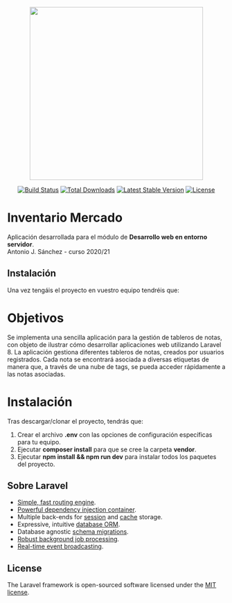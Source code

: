 <p align="center"><a href="https://laravel.com" target="_blank"><img src="https://raw.githubusercontent.com/laravel/art/master/logo-lockup/5%20SVG/2%20CMYK/1%20Full%20Color/laravel-logolockup-cmyk-red.svg" width="400"></a></p>

<p align="center">
<a href="https://travis-ci.org/laravel/framework"><img src="https://travis-ci.org/laravel/framework.svg" alt="Build Status"></a>
<a href="https://packagist.org/packages/laravel/framework"><img src="https://img.shields.io/packagist/dt/laravel/framework" alt="Total Downloads"></a>
<a href="https://packagist.org/packages/laravel/framework"><img src="https://img.shields.io/packagist/v/laravel/framework" alt="Latest Stable Version"></a>
<a href="https://packagist.org/packages/laravel/framework"><img src="https://img.shields.io/packagist/l/laravel/framework" alt="License"></a>
</p>

# Inventario Mercado
Aplicación desarrollada para el módulo de **Desarrollo web en entorno servidor**.<br/> 
Antonio J. Sánchez - curso 2020/21
## Instalación
Una vez tengáis el proyecto en vuestro equipo tendréis que:

# Objetivos
Se implementa una sencilla aplicación para la gestión de tableros de notas, con objeto de ilustrar cómo desarrollar aplicaciones web utilizando Laravel 8. La aplicación gestiona diferentes tableros de notas, creados por usuarios registrados. Cada nota se encontrará asociada a diversas etiquetas de manera que, a través de una nube de tags, se pueda acceder rápidamente a las notas asociadas.

# Instalación
Tras descargar/clonar el proyecto, tendrás que:
1. Crear el archivo **.env** con las opciones de configuración específicas para tu equipo.
2. Ejecutar **composer install** para que se cree la carpeta **vendor**.
3. Ejecutar **npm install && npm run dev** para instalar todos los paquetes del proyecto. 

## Sobre Laravel
- [Simple, fast routing engine](https://laravel.com/docs/routing).
- [Powerful dependency injection container](https://laravel.com/docs/container).
- Multiple back-ends for [session](https://laravel.com/docs/session) and [cache](https://laravel.com/docs/cache) storage.
- Expressive, intuitive [database ORM](https://laravel.com/docs/eloquent).
- Database agnostic [schema migrations](https://laravel.com/docs/migrations).
- [Robust background job processing](https://laravel.com/docs/queues).
- [Real-time event broadcasting](https://laravel.com/docs/broadcasting).

## License
The Laravel framework is open-sourced software licensed under the [MIT license](https://opensource.org/licenses/MIT).
